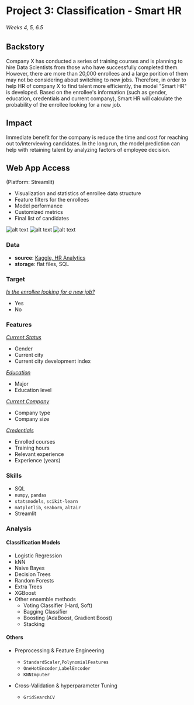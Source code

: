 # Project 3: Classification - Smart HR
###### Weeks 4, 5, 6.5

## Backstory

Company X has conducted a series of training courses and is planning to hire Data Scientists from those who have successfully completed them. However, there are more than 20,000 enrollees and a large porition of them may not be considering about switching to new jobs. Therefore, in order to help HR of company X to find talent more efficiently, the model "Smart HR" is developed. Based on the enrollee's information (such as gender, education, credentials and current company), Smart HR will calculate the probability of the enrollee looking for a new job.

## Impact

Immediate benefit for the company is reduce the time and cost for reaching out to/interviewing candidates. In the long run, the model prediction can help with retaining talent by analyzing factors of employee decision.

## Web App Access

(Platform: Streamlit)
* Visualization and statistics of enrollee data structure
* Feature filters for the enrollees
* Model performance
* Customized metrics
* Final list of candidates

![alt text](https://github.com/katiehuang1221/onl_ds5_project_3/blob/main/img/streamlit_1.png)
![alt text](https://github.com/katiehuang1221/onl_ds5_project_3/blob/main/img/streamlit_2.png)
![alt text](https://github.com/katiehuang1221/onl_ds5_project_3/blob/main/img/streamllit_3.png)




### Data

 * **source**: [Kaggle, HR Analytics](https://www.kaggle.com/arashnic/hr-analytics-job-change-of-data-scientists)
 * **storage**: flat files, SQL


### Target
<ins>*Is the enrollee looking for a new job?*</ins>

* Yes
* No

### Features

<ins>*Current Status*</ins>
  - Gender
  - Current city
  - Current city development index

<ins>*Education*</ins>
  - Major
  - Education level

<ins>*Current Company*</ins>
  - Company type
  - Company size
  
<ins>*Credentials*</ins>
  - Enrolled courses
  - Training hours
  - Relevant experience
  - Experience (years)
  
  
 

  

### Skills

 * SQL
 * `numpy`, `pandas`
 * `statsmodels`, `scikit-learn`
 * `matplotlib`, `seaborn`, `altair`
 * Streamlit


### Analysis
#### Classification Models

 * Logistic Regression
 * kNN
 * Naive Bayes
 * Decision Trees
 * Random Forests
 * Extra Trees
 * XGBoost
 * Other ensemble methods
    - Voting Classifier (Hard, Soft)
    - Bagging Classifier
    - Boosting (AdaBoost, Gradient Boost)
    - Stacking
 
#### Others

 * Preprocessing & Feature Engineering
    - `StandardScaler`,`PolynomialFeatures`
    - `OneHotEncoder`,`LabelEncoder`
    - `KNNImputer`
    
 * Cross-Validation & hyperparameter Tuning
    - `GridSearchCV`

 


